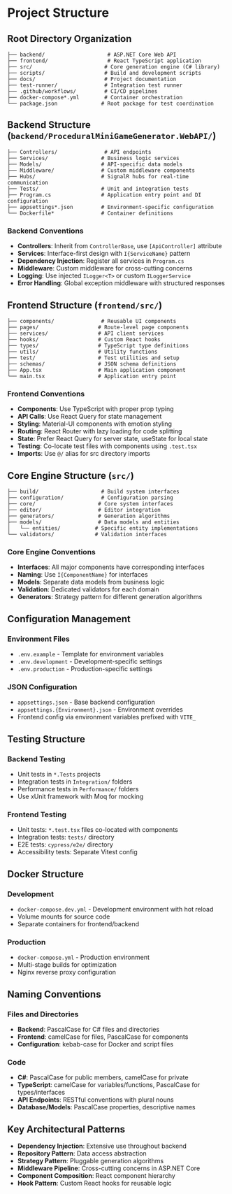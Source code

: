 # Project Structure

## Root Directory Organization

```
├── backend/                    # ASP.NET Core Web API
├── frontend/                   # React TypeScript application
├── src/                       # Core generation engine (C# library)
├── scripts/                   # Build and development scripts
├── docs/                      # Project documentation
├── test-runner/               # Integration test runner
├── .github/workflows/         # CI/CD pipelines
├── docker-compose*.yml        # Container orchestration
└── package.json              # Root package for test coordination
```

## Backend Structure (`backend/ProceduralMiniGameGenerator.WebAPI/`)

```
├── Controllers/               # API endpoints
├── Services/                 # Business logic services
├── Models/                   # API-specific data models
├── Middleware/               # Custom middleware components
├── Hubs/                     # SignalR hubs for real-time communication
├── Tests/                    # Unit and integration tests
├── Program.cs                # Application entry point and DI configuration
├── appsettings*.json         # Environment-specific configuration
└── Dockerfile*               # Container definitions
```

### Backend Conventions
- **Controllers**: Inherit from `ControllerBase`, use `[ApiController]` attribute
- **Services**: Interface-first design with `I{ServiceName}` pattern
- **Dependency Injection**: Register all services in `Program.cs`
- **Middleware**: Custom middleware for cross-cutting concerns
- **Logging**: Use injected `ILogger<T>` or custom `ILoggerService`
- **Error Handling**: Global exception middleware with structured responses

## Frontend Structure (`frontend/src/`)

```
├── components/               # Reusable UI components
├── pages/                   # Route-level page components
├── services/                # API client services
├── hooks/                   # Custom React hooks
├── types/                   # TypeScript type definitions
├── utils/                   # Utility functions
├── test/                    # Test utilities and setup
├── schemas/                 # JSON schema definitions
├── App.tsx                  # Main application component
└── main.tsx                 # Application entry point
```

### Frontend Conventions
- **Components**: Use TypeScript with proper prop typing
- **API Calls**: Use React Query for state management
- **Styling**: Material-UI components with emotion styling
- **Routing**: React Router with lazy loading for code splitting
- **State**: Prefer React Query for server state, useState for local state
- **Testing**: Co-locate test files with components using `.test.tsx`
- **Imports**: Use `@/` alias for src directory imports

## Core Engine Structure (`src/`)

```
├── build/                    # Build system interfaces
├── configuration/            # Configuration parsing
├── core/                    # Core system interfaces
├── editor/                  # Editor integration
├── generators/              # Generation algorithms
├── models/                  # Data models and entities
│   └── entities/           # Specific entity implementations
└── validators/             # Validation interfaces
```

### Core Engine Conventions
- **Interfaces**: All major components have corresponding interfaces
- **Naming**: Use `I{ComponentName}` for interfaces
- **Models**: Separate data models from business logic
- **Validation**: Dedicated validators for each domain
- **Generators**: Strategy pattern for different generation algorithms

## Configuration Management

### Environment Files
- `.env.example` - Template for environment variables
- `.env.development` - Development-specific settings
- `.env.production` - Production-specific settings

### JSON Configuration
- `appsettings.json` - Base backend configuration
- `appsettings.{Environment}.json` - Environment overrides
- Frontend config via environment variables prefixed with `VITE_`

## Testing Structure

### Backend Testing
- Unit tests in `*.Tests` projects
- Integration tests in `Integration/` folders
- Performance tests in `Performance/` folders
- Use xUnit framework with Moq for mocking

### Frontend Testing
- Unit tests: `*.test.tsx` files co-located with components
- Integration tests: `tests/` directory
- E2E tests: `cypress/e2e/` directory
- Accessibility tests: Separate Vitest config

## Docker Structure

### Development
- `docker-compose.dev.yml` - Development environment with hot reload
- Volume mounts for source code
- Separate containers for frontend/backend

### Production
- `docker-compose.yml` - Production environment
- Multi-stage builds for optimization
- Nginx reverse proxy configuration

## Naming Conventions

### Files and Directories
- **Backend**: PascalCase for C# files and directories
- **Frontend**: camelCase for files, PascalCase for components
- **Configuration**: kebab-case for Docker and script files

### Code
- **C#**: PascalCase for public members, camelCase for private
- **TypeScript**: camelCase for variables/functions, PascalCase for types/interfaces
- **API Endpoints**: RESTful conventions with plural nouns
- **Database/Models**: PascalCase properties, descriptive names

## Key Architectural Patterns

- **Dependency Injection**: Extensive use throughout backend
- **Repository Pattern**: Data access abstraction
- **Strategy Pattern**: Pluggable generation algorithms
- **Middleware Pipeline**: Cross-cutting concerns in ASP.NET Core
- **Component Composition**: React component hierarchy
- **Hook Pattern**: Custom React hooks for reusable logic